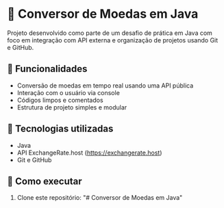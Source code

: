 # 💱 Conversor de Moedas em Java

Projeto desenvolvido como parte de um desafio de prática em Java com foco em integração com API externa e organização de projetos usando Git e GitHub.

## 📌 Funcionalidades

- Conversão de moedas em tempo real usando uma API pública
- Interação com o usuário via console
- Códigos limpos e comentados
- Estrutura de projeto simples e modular

## 🔧 Tecnologias utilizadas

- Java
- API ExchangeRate.host (https://exchangerate.host)
- Git e GitHub

## 🚀 Como executar

1. Clone este repositório:
"# Conversor de Moedas em Java" 
